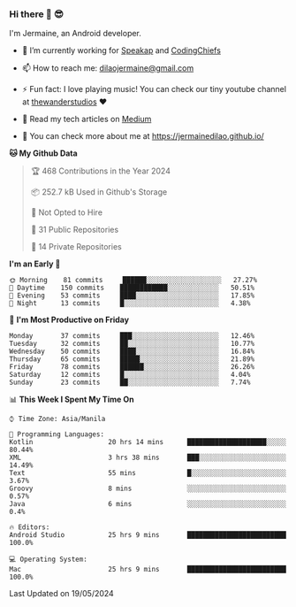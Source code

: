 ### Hi there 👋 😎
I'm Jermaine, an Android developer.

- 🔭 I’m currently working for [Speakap](https://www.speakap.com/) and [CodingChiefs](https://codingchiefs.com/en/)

- 📫 How to reach me: dilaojermaine@gmail.com

- ⚡ Fun fact: I love playing music! You can check our tiny youtube channel at [thewanderstudios](https://www.youtube.com/thewanderstudios) ♥️

- 📖 Read my tech articles on [Medium](https://jermainedilao.medium.com/)

- 👀 You can check more about me at https://jermainedilao.github.io/

<!--
**jermainedilao/jermainedilao** is a ✨ _special_ ✨ repository because its `README.md` (this file) appears on your GitHub profile.

Here are some ideas to get you started:

- 🔭 I’m currently working on ...
- 🌱 I’m currently learning ...
- 👯 I’m looking to collaborate on ...
- 🤔 I’m looking for help with ...
- 💬 Ask me about ...
- 📫 How to reach me: ...
- 😄 Pronouns: ...
- ⚡ Fun fact: ...
-->

<!--START_SECTION:waka-->
**🐱 My Github Data** 

> 🏆 468 Contributions in the Year 2024
 > 
> 📦 252.7 kB Used in Github's Storage 
 > 
> 🚫 Not Opted to Hire
 > 
> 📜 31 Public Repositories 
 > 
> 🔑 14 Private Repositories  
 > 
**I'm an Early 🐤** 

```text
🌞 Morning    81 commits     ██████░░░░░░░░░░░░░░░░░░░   27.27% 
🌆 Daytime    150 commits    ████████████░░░░░░░░░░░░░   50.51% 
🌃 Evening    53 commits     ████░░░░░░░░░░░░░░░░░░░░░   17.85% 
🌙 Night      13 commits     █░░░░░░░░░░░░░░░░░░░░░░░░   4.38%

```
📅 **I'm Most Productive on Friday** 

```text
Monday       37 commits     ███░░░░░░░░░░░░░░░░░░░░░░   12.46% 
Tuesday      32 commits     ██░░░░░░░░░░░░░░░░░░░░░░░   10.77% 
Wednesday    50 commits     ████░░░░░░░░░░░░░░░░░░░░░   16.84% 
Thursday     65 commits     █████░░░░░░░░░░░░░░░░░░░░   21.89% 
Friday       78 commits     ██████░░░░░░░░░░░░░░░░░░░   26.26% 
Saturday     12 commits     █░░░░░░░░░░░░░░░░░░░░░░░░   4.04% 
Sunday       23 commits     ██░░░░░░░░░░░░░░░░░░░░░░░   7.74%

```


📊 **This Week I Spent My Time On** 

```text
⌚︎ Time Zone: Asia/Manila

💬 Programming Languages: 
Kotlin                   20 hrs 14 mins      ████████████████████░░░░░   80.44% 
XML                      3 hrs 38 mins       ███░░░░░░░░░░░░░░░░░░░░░░   14.49% 
Text                     55 mins             █░░░░░░░░░░░░░░░░░░░░░░░░   3.67% 
Groovy                   8 mins              ░░░░░░░░░░░░░░░░░░░░░░░░░   0.57% 
Java                     6 mins              ░░░░░░░░░░░░░░░░░░░░░░░░░   0.4%

🔥 Editors: 
Android Studio           25 hrs 9 mins       █████████████████████████   100.0%

💻 Operating System: 
Mac                      25 hrs 9 mins       █████████████████████████   100.0%

```


 Last Updated on 19/05/2024
<!--END_SECTION:waka-->
